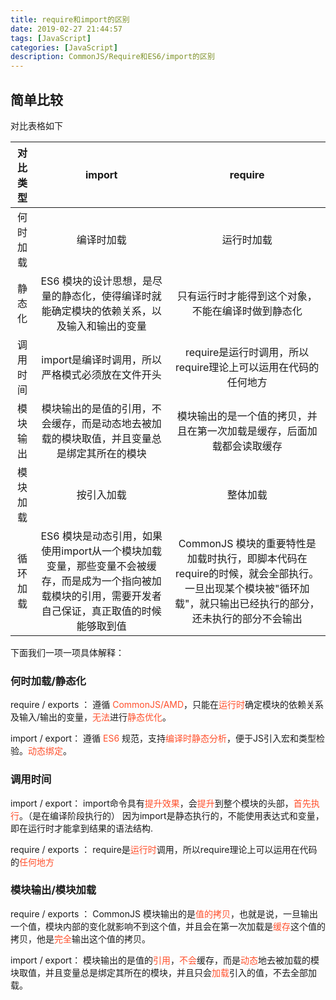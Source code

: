 ```yaml
---
title: require和import的区别
date: 2019-02-27 21:44:57
tags: [JavaScript]
categories: [JavaScript]
description: CommonJS/Require和ES6/import的区别
---
```

## 简单比较
对比表格如下

| 对比类型 |  import  |  require |
|:----------:|:-------------:|:------:|
| 何时加载 |  编译时加载 | 运行时加载 |
| 静态化 |   ES6 模块的设计思想，是尽量的静态化，使得编译时就能确定模块的依赖关系，以及输入和输出的变量   | 只有运行时才能得到这个对象，不能在编译时做到静态化 |
| 调用时间 | import是编译时调用，所以严格模式必须放在文件开头 | require是运行时调用，所以require理论上可以运用在代码的任何地方 |
| 模块输出 | 模块输出的是值的引用，不会缓存，而是动态地去被加载的模块取值，并且变量总是绑定其所在的模块 | 模块输出的是一个值的拷贝，并且在第一次加载是缓存，后面加载都会读取缓存 |
| 模块加载 | 按引入加载 | 整体加载 |
| 循环加载 | ES6 模块是动态引用，如果使用import从一个模块加载变量，那些变量不会被缓存，而是成为一个指向被加载模块的引用，需要开发者自己保证，真正取值的时候能够取到值 | CommonJS 模块的重要特性是加载时执行，即脚本代码在require的时候，就会全部执行。一旦出现某个模块被"循环加载"，就只输出已经执行的部分，还未执行的部分不会输出 |

下面我们一项一项具体解释：

### 何时加载/静态化
require / exports ：
遵循 <font color="#ff502c">CommonJS/AMD</font>，只能在<font color="#ff502c">运行时</font>确定模块的依赖关系及输入/输出的变量，<font color="#ff502c">无法</font>进行<font color="#ff502c">静态优化</font>。

import / export：
遵循 <font color="#ff502c">ES6</font> 规范，支持<font color="#ff502c">编译时静态分析</font>，便于JS引入宏和类型检验。<font color="#ff502c">动态绑定</font>。
### 调用时间
import / export：
import命令具有<font color="#ff502c">提升效果</font>，会<font color="#ff502c">提升</font>到整个模块的头部，<font color="#ff502c">首先执行</font>。（是在编译阶段执行的）
因为import是静态执行的，不能使用表达式和变量，即在运行时才能拿到结果的语法结构.

require / exports ：
require是<font color="#ff502c">运行时</font>调用，所以require理论上可以运用在代码的<font color="#ff502c">任何地方</font>

### 模块输出/模块加载
require / exports ：
CommonJS 模块输出的是<font color="#ff502c">值的拷贝</font>，也就是说，一旦输出一个值，模块内部的变化就影响不到这个值，并且会在第一次加载是<font color="#ff502c">缓存</font>这个值的拷贝，他是<font color="#ff502c">完全</font>输出这个值的拷贝。

import / export：
模块输出的是值的<font color="#ff502c">引用</font>，<font color="#ff502c">不会</font>缓存，而是<font color="#ff502c">动态</font>地去被加载的模块取值，并且变量总是绑定其所在的模块，并且只会<font color="#ff502c">加载</font>引入的值，不去全部加载。
